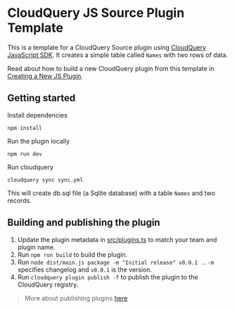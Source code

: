 # CloudQuery JS Source Plugin Template

This is a template for a CloudQuery Source plugin using [CloudQuery JavaScript SDK](https://github.com/cloudquery/plugin-sdk-javascript).
It creates a simple table called `Names` with two rows of data.

Read about how to build a new CloudQuery plugin from this template in [Creating a New JS Plugin](https://www.cloudquery.io/blog/creating-a-new-js-plugin).

## Getting started

Install dependencies

```shell
npm install
```

Run the plugin locally

```shell
npm run dev
```

Run cloudquery

```shell
cloudquery sync sync.yml
```

This will create db.sql file (a Sqlite database) with a table `Names` and two records.

## Building and publishing the plugin

1. Update the plugin metadata in [src/plugins.ts](src/plugin.ts#L99) to match your team and plugin name.
2. Run `npm run build` to build the plugin.
3. Run `node dist/main.js package -m "Initial release" v0.0.1 .`. `-m` specifies changelog and `v0.0.1` is the version.
4. Run `cloudquery plugin publish -f` to publish the plugin to the CloudQuery registry.

> More about publishing plugins [here](https://docs.cloudquery.io/docs/developers/publishing-an-addon-to-the-hub)

